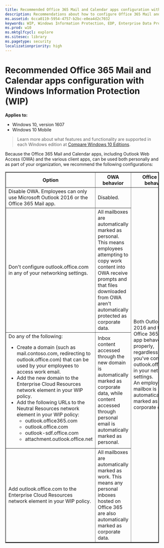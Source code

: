 ```yaml
---
title: Recommended Office 365 Mail and Calendar apps configuration with Windows Information Protection (WIP) (Windows 10)
description: Recommendations about how to configure Office 365 Mail and Calendar apps, including Outlook Web Access (OWA) and the various client apps, with Windows Information Protection (WIP).
ms.assetid: 6cca0119-5954-4757-b2bc-e0ea4d2c7032
keywords: WIP, Windows Information Protection, EDP, Enterprise Data Protection, configure Office 365 with WIP, WIP and Office 365 Mail
ms.prod: w10
ms.mktglfcycl: explore
ms.sitesec: library
ms.pagetype: security
localizationpriority: high
---
```


# Recommended Office 365 Mail and Calendar apps configuration with Windows Information Protection (WIP)
**Applies to:**

-   Windows 10, version 1607
-   Windows 10 Mobile

>Learn more about what features and functionality are supported in each Windows edition at [Compare Windows 10 Editions](https://www.microsoft.com/en-us/WindowsForBusiness/Compare).

Because the Office 365 Mail and Calendar apps, including Outlook Web Access (OWA) and the various client apps, can be used both personally and as part of your organization, we recommend the following configurations:

<table border="2px">
    <tr>
        <th>Option</th>
        <th>OWA behavior</th>
        <th>Office 365 behavior</th>
    </tr>
    <tr>
        <td>Disable OWA. Employees can only use Microsoft Outlook 2016 or the Office 365 Mail app.</td>
        <td>Disabled.</td>
        <td rowspan="4">Both Outlook 2016 and the Office 365 Mail app behave properly, regardless of how you've configured outlook.office.com in your network settings.<br>An employee's mailbox is automatically marked as corporate data.</td>
    </tr>
    <tr>
        <td>Don't configure outlook.office.com in any of your networking settings.</td>
        <td>All mailboxes are automatically marked as personal. This means employees attempting to copy work content into OWA receive prompts and that files downloaded from OWA aren't automatically protected as corporate data.</td>
    </tr>
    <tr>
        <td>Do any of the following:
            <ul>
                <li>Create a domain (such as mail.contoso.com, redirecting to outlook.office.com) that can be used by your employees to access work email.</li>
                <li>Add the new domain to the Enterprise Cloud Resources network element in your WIP policy.</li>
                <li>Add the following URLs to the Neutral Resources network element in your WIP policy:
                    <ul>
                        <li>outlook.office365.com</li>
                        <li>outlook.office.com</li>
                        <li>outlook-sdf.office.com</li>
                        <li>attachment.outlook.office.net</li>
                    </ul>
                </li>
            </ul>
        </td>
        <td>Inbox content accessed through the new domain is automatically marked as corporate data, while content accessed through personal email is automatically marked as personal.</td>
    </tr>
    <tr>
        <td>Add outlook.office.com to the Enterprise Cloud Resources network element in your WIP policy.</td>
        <td>All mailboxes are automatically marked as work. This means any personal inboxes hosted on Office 365 are also automatically marked as corporate data.</td>
    </tr>    
</table>






